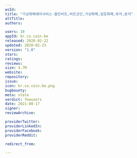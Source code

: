 ```yaml
---
wsId: 
title: "가상화폐쉐어서비스-올인비트,비트코인,가상화폐,암호화폐,투자,분석"
altTitle: 
authors:

users: 10
appId: kr.co.coin.be
released: 2020-02-22
updated: 2020-02-23
version: "1.0"
stars: 
ratings: 
reviews: 
size: 4.7M
website: 
repository: 
issue: 
icon: kr.co.coin.be.png
bugbounty: 
meta: stale
verdict: fewusers
date: 2021-08-17
signer: 
reviewArchive:

providerTwitter: 
providerLinkedIn: 
providerFacebook: 
providerReddit: 

redirect_from:

---
```


